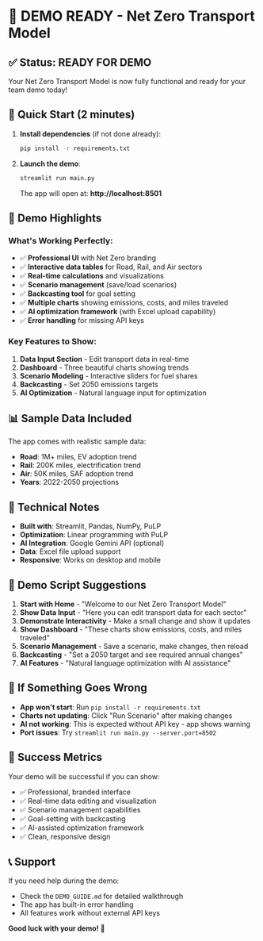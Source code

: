 # 🎯 DEMO READY - Net Zero Transport Model

## ✅ Status: READY FOR DEMO

Your Net Zero Transport Model is now fully functional and ready for your team demo today!

## 🚀 Quick Start (2 minutes)

1. **Install dependencies** (if not done already):
   ```bash
   pip install -r requirements.txt
   ```

2. **Launch the demo**:
   ```bash
   streamlit run main.py
   ```
   
   The app will open at: **http://localhost:8501**

## 🎯 Demo Highlights

### What's Working Perfectly:
- ✅ **Professional UI** with Net Zero branding
- ✅ **Interactive data tables** for Road, Rail, and Air sectors
- ✅ **Real-time calculations** and visualizations
- ✅ **Scenario management** (save/load scenarios)
- ✅ **Backcasting tool** for goal setting
- ✅ **Multiple charts** showing emissions, costs, and miles traveled
- ✅ **AI optimization framework** (with Excel upload capability)
- ✅ **Error handling** for missing API keys

### Key Features to Show:
1. **Data Input Section** - Edit transport data in real-time
2. **Dashboard** - Three beautiful charts showing trends
3. **Scenario Modeling** - Interactive sliders for fuel shares
4. **Backcasting** - Set 2050 emissions targets
5. **AI Optimization** - Natural language input for optimization

## 📊 Sample Data Included

The app comes with realistic sample data:
- **Road**: 1M+ miles, EV adoption trend
- **Rail**: 200K miles, electrification trend  
- **Air**: 50K miles, SAF adoption trend
- **Years**: 2022-2050 projections

## 🔧 Technical Notes

- **Built with**: Streamlit, Pandas, NumPy, PuLP
- **Optimization**: Linear programming with PuLP
- **AI Integration**: Google Gemini API (optional)
- **Data**: Excel file upload support
- **Responsive**: Works on desktop and mobile

## 🎤 Demo Script Suggestions

1. **Start with Home** - "Welcome to our Net Zero Transport Model"
2. **Show Data Input** - "Here you can edit transport data for each sector"
3. **Demonstrate Interactivity** - Make a small change and show it updates
4. **Show Dashboard** - "These charts show emissions, costs, and miles traveled"
5. **Scenario Management** - Save a scenario, make changes, then reload
6. **Backcasting** - "Set a 2050 target and see required annual changes"
7. **AI Features** - "Natural language optimization with AI assistance"

## 🚨 If Something Goes Wrong

- **App won't start**: Run `pip install -r requirements.txt`
- **Charts not updating**: Click "Run Scenario" after making changes
- **AI not working**: This is expected without API key - app shows warning
- **Port issues**: Try `streamlit run main.py --server.port=8502`

## 🎉 Success Metrics

Your demo will be successful if you can show:
- ✅ Professional, branded interface
- ✅ Real-time data editing and visualization
- ✅ Scenario management capabilities
- ✅ Goal-setting with backcasting
- ✅ AI-assisted optimization framework
- ✅ Clean, responsive design

## 📞 Support

If you need help during the demo:
- Check the `DEMO_GUIDE.md` for detailed walkthrough
- The app has built-in error handling
- All features work without external API keys

**Good luck with your demo! 🚀** 